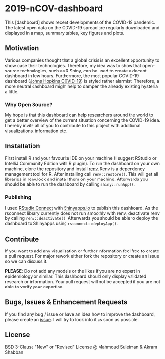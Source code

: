 # 2019-nCOV-dashboard 
This [dashboard] shows recent developments of the COVID-19 pandemic. The latest
open data on the COVID-19 spread are regularly downloaded and displayed in
a map, summary tables, key figures and plots.

## Motivation
Various companies thought that a global crisis is an excellent opportunity to 
show case their technologies. Therefore, my idea was to show that open-source 
technologies, such as R Shiny, can be used to create a decent dashboard in few hours.
Furthermore, the most popular COVID-19 dashboard 
([Johns Hopkins COVID-19](https://coronavirus.jhu.edu/map.html)) is styled rather
alarmist. Therefore, a more neutral dashboard might help to dampen the already 
existing hysteria a little.

### Why Open Source?
My hope is that this dashboard can help researchers around the world to get a 
better overview of the current situation concerning the COVID-19 idea. I hereby
invite all of you to contribute to this project with additional visualizations,
information etc.

## Installation
First install R and your favourite IDE on your machine (I suggest RStudio
or IntelliJ Community Edition with R plugin). To run the dashboard on your 
own machine, clone the repository and install 
[renv](https://rstudio.github.io/renv/articles/renv.html). Renv is a dependency
management tool for R. After installing call ``renv::restore()``. This will
get all libraries in renv.lock and install them on your machine. Afterwards
you should be able to run the dashboard by calling ``shiny::runApp()``.

### Publishing
I used [RStudio Connect](https://rstudio.com/products/connect/) with 
[Shinyapps.io](https://www.shinyapps.io/) to publish this dashboard. As
the rsconnect library currently does not run smoothly with renv, 
deactivate renv by calling ``renv::deactivate()``. Afterwards you should
be able to deploy the dashboard to Shinyapps using ``rsconnect::deployApp()``.

## Contribute
If you want to add any visualization or further information feel free to create
a pull request. For major rework either fork the repository or create
an issue so we can discuss it.

**PLEASE**: Do not add any models or the likes if you are no expert in 
epidemiology or similar. This dashboard should only display validated
research or information. Your pull request will not be accepted if you
are not able to verify your expertise.

## Bugs, Issues & Enhancement Requests
If you find any bug / issue or have an idea how to improve the dashboard,
please create an [issue](https://github.com/Cipher-oos/2019-nCOV-dashboard/issues). 
I will try to look into it as soon as possible.

## License
BSD 3-Clause "New" or "Revised" License @ Mahmoud Suleiman & Akram Shabban
